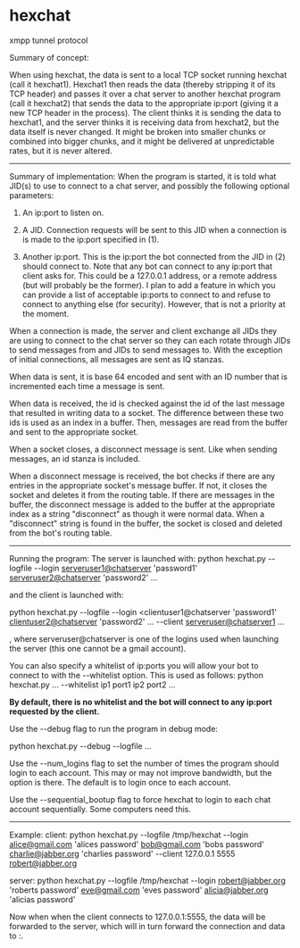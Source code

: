 hexchat
=======

xmpp tunnel protocol

Summary of concept:

When using hexchat, the data is sent to a local TCP socket running hexchat (call it hexchat1). Hexchat1 then reads the data (thereby stripping it of its TCP header) and passes it over a chat server to another hexchat program (call it hexchat2) that sends the data to the appropriate ip:port (giving it a new TCP header in the process).
The client thinks it is sending the data to hexchat1, and the server thinks it is receiving data from hexchat2, but the data itself is never changed. It might be broken into smaller chunks or combined into bigger chunks, and it might be delivered at unpredictable rates, but it is never altered.

------------------------------------------------------------------------------------------

Summary of implementation:
When the program is started, it is told what JID(s) to use to connect to a chat server, and possibly the following optional parameters:
1. An ip:port to listen on.

2. A JID.  Connection requests will be sent to this JID when a connection is is made to the ip:port specified in (1).

3. Another ip:port. This is the ip:port the bot connected from the JID in (2) should connect to. Note that any bot can connect to any ip:port that client asks for. This could be a 127.0.0.1 address, or a remote address (but will probably be the former). I plan to add a feature in which you can provide a list of acceptable ip:ports to connect to and refuse to connect to anything else (for security). However, that is not a priority at the moment.

When a connection is made, the server and client exchange all JIDs they are using to connect to the chat server so they can each rotate through JIDs to send messages from and JIDs to send messages to. With the exception of initial connections, all messages are sent as IQ stanzas.

When data is sent, it is base 64 encoded and sent with an ID number that is incremented each time a message is sent.

When data is received, the id is checked against the id of the last message that resulted in writing data to a socket. The difference between these two ids is used as an index in a buffer. Then, messages are read from the buffer and sent to the appropriate socket.

When a socket closes, a disconnect message is sent. Like when sending messages, an id stanza is included.

When a disconnect message is received, the bot checks if there are any entries in the appropriate socket's message buffer. If not, it closes the socket and deletes it from the routing table. If there are messages in the buffer, the disconnect message is added to the buffer at the appropriate index as a string "disconnect" as though it were normal data. When a "disconnect" string is found in the buffer, the socket is closed and deleted from the bot's routing table.

------------------------------------------------------------------------------------------

Running the program:
The server is launched with:
python hexchat.py --logfile <log file> --login <serveruser1@chatserver> 'password1' <serveruser2@chatserver> 'password2' ...

and the client is launched with:

python hexchat.py --logfile <log file> --login <clientuser1@chatserver 'password1' <clientuser2@chatserver> 'password2' ... --client <local ip1> <local port1> <serveruser@chatserver1> <remote ip1> <remote port1> ...

, where serveruser@chatserver is one of the logins used when launching the server (this one cannot be a gmail account).

You can also specify a whitelist of ip:ports you will allow your bot to connect to with the --whitelist option. This is used as follows:
python hexchat.py ... --whitelist ip1 port1 ip2 port2 ...

**By default, there is no whitelist and the bot will connect to any ip:port requested by the client.**

Use the --debug flag to run the program in debug mode:

python hexchat.py --debug --logfile ...

Use the --num_logins flag to set the number of times the program should login to each account. This may or may not improve bandwidth, but the option is there. The default is to login once to each account.

Use the --sequential_bootup flag to force hexchat to login to each chat account sequentially. Some computers need this.

------------------------------------------------------------------------------------------

Example:
client:
python hexchat.py --logfile /tmp/hexchat --login alice@gmail.com 'alices password' bob@gmail.com 'bobs password' charlie@jabber.org 'charlies password' --client 127.0.0.1 5555 robert@jabber.org <some ip address> <some port number>

server:
python hexchat.py --logfile /tmp/hexchat --login robert@jabber.org 'roberts password' eve@gmail.com 'eves password' alicia@jabber.org 'alicias password'

Now when when the client connects to 127.0.0.1:5555, the data will be forwarded to the server, which will in turn forward the connection and data to <some ip address>:<some port number>.
